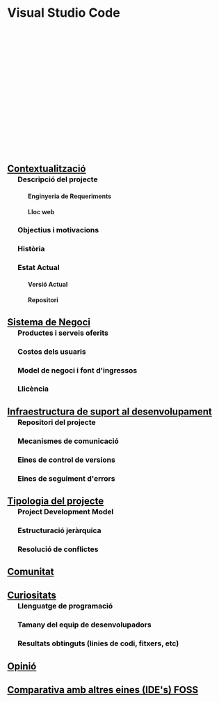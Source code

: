 <!-- TITLE: Visual Studio Code -->
<!-- SUBTITLE: Code editing. Redefined. Free. Open source. Runs everywhere. -->

# Visual Studio Code
<div style="
	background-image: url(https://i.ytimg.com/vi/anvYeA1pWlk/maxresdefault.jpg); 
	height: 20em; 
	background-attachment: fixed;
	background-position: top;
  background-repeat: no-repeat;
	background-size: contain">
</div>
<div> <!-- Titol -->
	<a href="https://wiki-js-epl.herokuapp.com/visual-studio-code/contextualitzacio" ><h2 style="pointer-events: auto; cursor: pointer; text-decoration : none; color : #000000;">Contextualització</h2></a>
	<div>
		<ul style="margin-top: -1.5em !important"> <!-- sub Titols -->
			<a href="https://wiki-js-epl.herokuapp.com/visual-studio-code/contextualitzacio/descripcio-projecte"
					 style="pointer-events: auto; cursor: pointer; text-decoration : none; color : #000000;">
				 <h3>Descripció del projecte</h3>
			</a>	
			<ul> <!-- subsub Titols -->
				<h4 id="actual-version"><a class="toc-anchor nc-icon-outline location_bookmark-add internal-link" href="#actual-version" aria-hidden="true"></a> Enginyeria de Requeriments</h4>
				<h4 id="actual-version"><a class="toc-anchor nc-icon-outline location_bookmark-add internal-link" href="#lloc-web" aria-hidden="true"></a> Lloc web</h4>
			</ul>
			<a href="https://wiki-js-epl.herokuapp.com/visual-studio-code/contextualitzacio/obj-mot" 
		 style="pointer-events: auto; cursor: pointer; text-decoration : none; color : #000000;">
			 <h3>Objectius i motivacions</h3>
			</a>
			<a href="https://wiki-js-epl.herokuapp.com/visual-studio-code/contextualitzacio/historia" 
		 style="pointer-events: auto; cursor: pointer; text-decoration : none; color : #000000;">
			 <h3> Història</h3>
			</a>
			<a href="https://wiki-js-epl.herokuapp.com/visual-studio-code/contextualitzacio/estat-actual" 
		 style="pointer-events: auto; cursor: pointer; text-decoration : none; color : #000000;">
			 <h3> Estat Actual</h3>
			</a>
			<div>
				<ul>
					<h4 id="actual-version"><a class="toc-anchor nc-icon-outline location_bookmark-add internal-link" href="#actual-version" aria-hidden="true"></a> Versió Actual</h4>
					<h4 id="actual-version"><a class="toc-anchor nc-icon-outline location_bookmark-add internal-link" href="#lloc-web" aria-hidden="true"></a> Repositori</h4>
				</ul>
			</div>
		</ul>
	</div>
</div>

<div> <!-- Titol -->
	<a href="https://wiki-js-epl.herokuapp.com/visual-studio-code/sys-neg" ><h2 style="pointer-events: auto; cursor: pointer; text-decoration : none; color : #000000;"> Sistema de Negoci</h2></a>
	<div>
		<ul style="margin-top: -1.5em !important"> <!-- sub Titols -->
			<a href="https://wiki-js-epl.herokuapp.com/visual-studio-code/sys-neg/product-servei" 
					 style="pointer-events: auto; cursor: pointer; text-decoration : none; color : #000000;">
				 <h3> Productes i serveis oferits</h3>
			</a>
			<a href="https://wiki-js-epl.herokuapp.com/visual-studio-code/sys-neg/costos-usuari" 
		 style="pointer-events: auto; cursor: pointer; text-decoration : none; color : #000000;">
			 <h3> Costos dels usuaris</h3>
			</a>
			<a href="https://wiki-js-epl.herokuapp.com/visual-studio-code/sys-neg/negoci-ingressos" 
		 style="pointer-events: auto; cursor: pointer; text-decoration : none; color : #000000;">
			 <h3> Model de negoci i font d'ingressos</h3>
			</a>
			</a>
			<a href="https://wiki-js-epl.herokuapp.com/visual-studio-code/sys-neg/llicencia" 
		 style="pointer-events: auto; cursor: pointer; text-decoration : none; color : #000000;">
			 <h3> Llicència</h3>
			</a>
		</ul>
	</div>
</div>

<div> <!-- Titol -->
	<a href="https://wiki-js-epl.herokuapp.com/visual-studio-code/infraestruc-dev" ><h2 style="pointer-events: auto; cursor: pointer; text-decoration : none; color : #000000;"> Infraestructura de suport al desenvolupament</h2></a>
	<div>
		<ul style="margin-top: -1.5em !important"> <!-- sub Titols -->
			<a href="https://wiki-js-epl.herokuapp.com/visual-studio-code/infraestruc-dev/repositori" 
					 style="pointer-events: auto; cursor: pointer; text-decoration : none; color : #000000;">
				 <h3> Repositori del projecte</h3>
			</a>
			<a href="https://wiki-js-epl.herokuapp.com/visual-studio-code/infraestruc-dev/mecanismes-comunicacio" 
		 style="pointer-events: auto; cursor: pointer; text-decoration : none; color : #000000;">
			 <h3> Mecanismes de comunicació</h3>
			</a>
			<a href="https://wiki-js-epl.herokuapp.com/visual-studio-code/infraestruc-dev/eines-control-versions" 
		 style="pointer-events: auto; cursor: pointer; text-decoration : none; color : #000000;">
			 <h3> Eines de control de versions</h3>
			</a>
			</a>
			<a href="https://wiki-js-epl.herokuapp.com/visual-studio-code/infraestruc-dev/eines-seg-errors" 
		 style="pointer-events: auto; cursor: pointer; text-decoration : none; color : #000000;">
			 <h3> Eines de seguiment d'errors</h3>
			</a>
		</ul>
	</div>
</div>

<div> <!-- Titol -->
	<a href="https://wiki-js-epl.herokuapp.com/visual-studio-code/tipo-proj" ><h2 style="pointer-events: auto; cursor: pointer; text-decoration : none; color : #000000;"> Tipologia del projecte</h2></a>
	<div>
		<ul style="margin-top: -1.5em !important"> <!-- sub Titols -->
			<a href="https://wiki-js-epl.herokuapp.com/visual-studio-code/tipo-proj/project-development-model" 
					 style="pointer-events: auto; cursor: pointer; text-decoration : none; color : #000000;">
				 <h3> Project Development Model</h3>
			</a>
			<a href="https://wiki-js-epl.herokuapp.com/visual-studio-code/tipo-proj/estructura-jerarquica" 
		 style="pointer-events: auto; cursor: pointer; text-decoration : none; color : #000000;">
			 <h3> Estructuració jeràrquica</h3>
			</a>
			<a href="https://wiki-js-epl.herokuapp.com/visual-studio-code/tipo-proj/resolucio-conflictes" 
		 style="pointer-events: auto; cursor: pointer; text-decoration : none; color : #000000;">
			 <h3> Resolució de conflictes</h3>
			</a>
		</ul>
	</div>
</div>


<div> <!-- Titol -->
	<a href="https://wiki-js-epl.herokuapp.com/visual-studio-code/comunitat" ><h2 style="pointer-events: auto; cursor: pointer; text-decoration : none; color : #000000;"> Comunitat</h2></a>
</div>


<div> <!-- Titol -->
	<a href="https://wiki-js-epl.herokuapp.com/visual-studio-code/curiositats" ><h2 style="pointer-events: auto; cursor: pointer; text-decoration : none; color : #000000;"> Curiositats</h2></a>
	<div>
		<ul style="margin-top: -1.5em !important"> <!-- sub Titols -->
			<a href="https://wiki-js-epl.herokuapp.com/visual-studio-code/curiositats/prog-lang" 
					 style="pointer-events: auto; cursor: pointer; text-decoration : none; color : #000000;">
				 <h3> Llenguatge de programació</h3>
			</a>
			<a href="https://wiki-js-epl.herokuapp.com/visual-studio-code/curiositats/tamany-dev-team" 
		 style="pointer-events: auto; cursor: pointer; text-decoration : none; color : #000000;">
			 <h3> Tamany del equip de desenvolupadors</h3>
			 </a>
			<a href="https://wiki-js-epl.herokuapp.com/visual-studio-code/curiositats/resultats-obtinguts" 
		 style="pointer-events: auto; cursor: pointer; text-decoration : none; color : #000000;">
			 <h3> Resultats obtinguts  (linies de codi, fitxers, etc)</h3>
			</a>
		</ul>
	</div>
</div>

<div> <!-- Titol -->
	<a href="https://wiki-js-epl.herokuapp.com/visual-studio-code/opinio" ><h2 style="pointer-events: auto; cursor: pointer; text-decoration : none; color : #000000;"> Opinió</h2></a>
</div>
<div> <!-- Titol -->
	<a href="https://wiki-js-epl.herokuapp.com/visual-studio-code/comparativa" ><h2 style="pointer-events: auto; cursor: pointer; text-decoration : none; color : #000000;"> Comparativa amb altres eines (IDE's) FOSS</h2></a>
</div>


